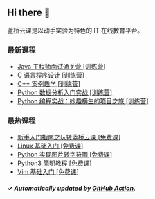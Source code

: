 ## Hi there 👋

蓝桥云课是以动手实验为特色的 IT 在线教育平台。

### 最新课程

<!-- LATEST:START -->
- [Java 工程师面试通关营 [训练营]](https://www.lanqiao.cn/courses/9441/)
- [C 语言程序设计 [训练营]](https://www.lanqiao.cn/courses/9207/)
- [C++ 案例趣学 [训练营]](https://www.lanqiao.cn/courses/9292/)
- [Python 数据分析入门实战 [训练营]](https://www.lanqiao.cn/courses/764/)
- [Python 编程实战：妙趣横生的项目之旅 [训练营]](https://www.lanqiao.cn/courses/9289/)
<!-- LATEST:END -->

### 最热课程

<!-- HOTEST:START -->
- [新手入门指南之玩转蓝桥云课 [免费课]](https://www.lanqiao.cn/courses/63/)
- [Linux 基础入门 [免费课]](https://www.lanqiao.cn/courses/1/)
- [Python 实现图片转字符画 [免费课]](https://www.lanqiao.cn/courses/370/)
- [Python3 简明教程 [免费课]](https://www.lanqiao.cn/courses/596/)
- [Vim 基础入门 [免费课]](https://www.lanqiao.cn/courses/2/)
<!-- HOTEST:END -->

##### ✓ Automatically updated by [GitHub Action](https://github.com/lanqiao-courses/.github/actions/workflows/update.yml).
